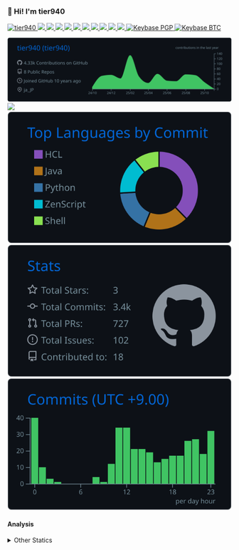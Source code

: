 ### 👋 Hi! I'm tier940

<p align="left"> 
  <a href="https://github.com/tier940/tier940/">
    <img src="https://komarev.com/ghpvc/?username=tier940" alt="tier940" />
  </a>
  <a href="http://twitter.com/tier940">
    <img height="20" src="https://img.shields.io/twitter/follow/tier940?label=Twitter&logo=twitter&style=flat" />
  </a>
  <a href="https://github.com/tier940">
    <img height="20" src="https://img.shields.io/github/followers/tier940?label=follow&logo=github&style=flat" />
  </a>
  <a href="https://www.reddit.com/user/tier940">
    <img height="20" src="https://img.shields.io/reddit/user-karma/combined/tier940?label=Reddit&logo=reddit&style=flat" />
  </a>
  <a href="https://stackoverflow.com/users/17317833/tier940">
    <img height="20" src="https://img.shields.io/stackexchange/stackoverflow/r/17317833?label=StackOverflow&logo=stack-overflow&style=flat" />
  </a>
  <a href="https://zenn.dev/tier940">
    <img height="20" src="https://zenn.badge.nikaera.com/s/tier940/likes" />
  </a>
  <a href="https://zenn.dev/tier940">
    <img height="20" src="https://zenn.badge.nikaera.com/s/tier940/followers" />
  </a>
  <a href="https://zenn.dev/tier940">
    <img height="20" src="https://zenn.badge.nikaera.com/s/tier940/articles" />
  </a>
  <a href="http://qiita.com/tier940">
    <img height="20" src="https://qiita-badge.apiapi.app/s/tier940/posts.svg" />
  </a>
  <a href="http://qiita.com/tier940">
    <img height="20" src="https://qiita-badge.apiapi.app/s/tier940/contributions.svg" />
  </a>
  <a href="https://github.com/tier940/tier940/">
    <img height="20" src="https://github.com/tier940/tier940/actions/workflows/main.yml/badge.svg" />
  </a>
  <a href="https://keybase.io/tier940">
    <img alt="Keybase PGP" src="https://img.shields.io/keybase/pgp/tier940">
  </a>
  <a href="https://keybase.io/tier940">
    <img alt="Keybase BTC" src="https://img.shields.io/keybase/btc/tier940">
  </a>
</p>

[![](https://raw.githubusercontent.com/tier940/tier940/main/profile-summary-card-output/github_dark/0-profile-details.svg)](https://github.com/vn7n24fzkq/github-profile-summary-cards)
[![](https://raw.githubusercontent.com/tier940/tier940/main/profile-summary-card-output/github_dark/1-repos-per-language.svg)](https://github.com/vn7n24fzkq/github-profile-summary-cards) [![](https://raw.githubusercontent.com/tier940/tier940/main/profile-summary-card-output/github_dark/2-most-commit-language.svg)](https://github.com/vn7n24fzkq/github-profile-summary-cards)
[![](https://raw.githubusercontent.com/tier940/tier940/main/profile-summary-card-output/github_dark/3-stats.svg)](https://github.com/vn7n24fzkq/github-profile-summary-cards) [![](https://raw.githubusercontent.com/tier940/tier940/main/profile-summary-card-output/github_dark/4-productive-time.svg)](https://github.com/vn7n24fzkq/github-profile-summary-cards)


#### Analysis
<!-- <img height="150" src="https://github.com/tier940/tier940/blob/master/images/stat.svg" alt="Alternative Text"/> -->

<details>
  <summary>Other Statics</summary>
  <!--START_SECTION:waka-->
![Code Time](http://img.shields.io/badge/Code%20Time-4%2C366%20hrs%2057%20mins-blue)

**🐱 My GitHub Data** 

> 📦 34.6 kB Used in GitHub's Storage 
 > 
> 💼 Opted to Hire
 > 
> 📜 8 Public Repositories 
 > 
> 🔑 4 Private Repositories 
 > 
**I'm an Early 🐤** 

```text
🌞 Morning                2480 commits        ████░░░░░░░░░░░░░░░░░░░░░   16.24 % 
🌆 Daytime                5604 commits        █████████░░░░░░░░░░░░░░░░   36.70 % 
🌃 Evening                5609 commits        █████████░░░░░░░░░░░░░░░░   36.73 % 
🌙 Night                  1577 commits        ███░░░░░░░░░░░░░░░░░░░░░░   10.33 % 
```
📅 **I'm Most Productive on Saturday** 

```text
Monday                   1508 commits        ██░░░░░░░░░░░░░░░░░░░░░░░   09.88 % 
Tuesday                  2507 commits        ████░░░░░░░░░░░░░░░░░░░░░   16.42 % 
Wednesday                1870 commits        ███░░░░░░░░░░░░░░░░░░░░░░   12.25 % 
Thursday                 1613 commits        ███░░░░░░░░░░░░░░░░░░░░░░   10.56 % 
Friday                   2130 commits        ███░░░░░░░░░░░░░░░░░░░░░░   13.95 % 
Saturday                 2864 commits        █████░░░░░░░░░░░░░░░░░░░░   18.76 % 
Sunday                   2778 commits        █████░░░░░░░░░░░░░░░░░░░░   18.19 % 
```


📊 **This Week I Spent My Time On** 

```text
🕑︎ Time Zone: Asia/Tokyo

💬 Programming Languages: 
Other                    19 hrs 32 mins      ██████████████████████░░░   89.13 % 
Java                     1 hr 6 mins         █░░░░░░░░░░░░░░░░░░░░░░░░   05.07 % 
Markdown                 28 mins             █░░░░░░░░░░░░░░░░░░░░░░░░   02.17 % 
INI                      10 mins             ░░░░░░░░░░░░░░░░░░░░░░░░░   00.82 % 
Git                      9 mins              ░░░░░░░░░░░░░░░░░░░░░░░░░   00.76 % 

🔥 Editors: 
Edge                     18 hrs 58 mins      ██████████████████████░░░   86.57 % 
IntelliJ IDEA            1 hr 13 mins        █░░░░░░░░░░░░░░░░░░░░░░░░   05.60 % 
VS Code                  1 hr 11 mins        █░░░░░░░░░░░░░░░░░░░░░░░░   05.45 % 
Chrome                   31 mins             █░░░░░░░░░░░░░░░░░░░░░░░░   02.38 % 

💻 Operating System: 
Windows                  21 hrs 6 mins       ████████████████████████░   96.33 % 
Unknown OS               31 mins             █░░░░░░░░░░░░░░░░░░░░░░░░   02.38 % 
Linux                    16 mins             ░░░░░░░░░░░░░░░░░░░░░░░░░   01.29 % 
```

**I Mostly Code in Java** 

```text
Java                     14 repos            ████████████░░░░░░░░░░░░░   50.00 % 
ZenScript                3 repos             ███░░░░░░░░░░░░░░░░░░░░░░   10.71 % 
Python                   2 repos             ██░░░░░░░░░░░░░░░░░░░░░░░   07.14 % 
HTML                     1 repo              █░░░░░░░░░░░░░░░░░░░░░░░░   03.57 % 
Dockerfile               1 repo              █░░░░░░░░░░░░░░░░░░░░░░░░   03.57 % 
```



**Timeline**

![Lines of Code chart](https://raw.githubusercontent.com/tier940/tier940/main/assets/bar_graph.png)


 Last Updated on 30/08/2024 01:25:51 UTC
<!--END_SECTION:waka-->
</details>
